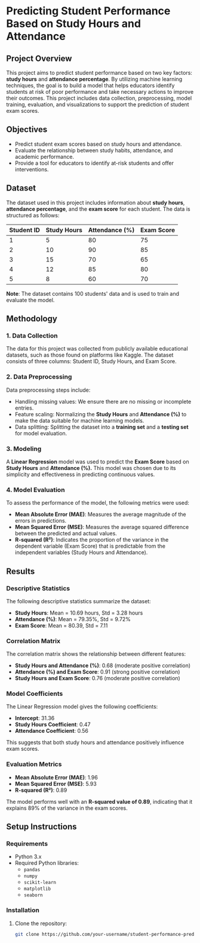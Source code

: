 # Predicting Student Performance Based on Study Hours and Attendance

## Project Overview

This project aims to predict student performance based on two key factors: **study hours** and **attendance percentage**. By utilizing machine learning techniques, the goal is to build a model that helps educators identify students at risk of poor performance and take necessary actions to improve their outcomes. This project includes data collection, preprocessing, model training, evaluation, and visualizations to support the prediction of student exam scores.

## Objectives

- Predict student exam scores based on study hours and attendance.
- Evaluate the relationship between study habits, attendance, and academic performance.
- Provide a tool for educators to identify at-risk students and offer interventions.

## Dataset

The dataset used in this project includes information about **study hours**, **attendance percentage**, and the **exam score** for each student. The data is structured as follows:

| Student ID | Study Hours | Attendance (%) | Exam Score |
|------------|-------------|----------------|------------|
| 1          | 5           | 80             | 75         |
| 2          | 10          | 90             | 85         |
| 3          | 15          | 70             | 65         |
| 4          | 12          | 85             | 80         |
| 5          | 8           | 60             | 70         |

**Note**: The dataset contains 100 students' data and is used to train and evaluate the model.

## Methodology

### 1. **Data Collection**

The data for this project was collected from publicly available educational datasets, such as those found on platforms like Kaggle. The dataset consists of three columns: Student ID, Study Hours, and Exam Score.

### 2. **Data Preprocessing**

Data preprocessing steps include:
- Handling missing values: We ensure there are no missing or incomplete entries.
- Feature scaling: Normalizing the **Study Hours** and **Attendance (%)** to make the data suitable for machine learning models.
- Data splitting: Splitting the dataset into a **training set** and a **testing set** for model evaluation.

### 3. **Modeling**

A **Linear Regression** model was used to predict the **Exam Score** based on **Study Hours** and **Attendance (%).** This model was chosen due to its simplicity and effectiveness in predicting continuous values.

### 4. **Model Evaluation**

To assess the performance of the model, the following metrics were used:
- **Mean Absolute Error (MAE)**: Measures the average magnitude of the errors in predictions.
- **Mean Squared Error (MSE)**: Measures the average squared difference between the predicted and actual values.
- **R-squared (R²)**: Indicates the proportion of the variance in the dependent variable (Exam Score) that is predictable from the independent variables (Study Hours and Attendance).

## Results

### Descriptive Statistics

The following descriptive statistics summarize the dataset:

- **Study Hours**: Mean = 10.69 hours, Std = 3.28 hours
- **Attendance (%)**: Mean = 79.35%, Std = 9.72%
- **Exam Score**: Mean = 80.39, Std = 7.11

### Correlation Matrix

The correlation matrix shows the relationship between different features:

- **Study Hours and Attendance (%)**: 0.68 (moderate positive correlation)
- **Attendance (%) and Exam Score**: 0.91 (strong positive correlation)
- **Study Hours and Exam Score**: 0.76 (moderate positive correlation)

### Model Coefficients

The Linear Regression model gives the following coefficients:

- **Intercept**: 31.36
- **Study Hours Coefficient**: 0.47
- **Attendance Coefficient**: 0.56

This suggests that both study hours and attendance positively influence exam scores.

### Evaluation Metrics

- **Mean Absolute Error (MAE)**: 1.96
- **Mean Squared Error (MSE)**: 5.93
- **R-squared (R²)**: 0.89

The model performs well with an **R-squared value of 0.89**, indicating that it explains 89% of the variance in the exam scores.

## Setup Instructions

### Requirements

- Python 3.x
- Required Python libraries: 
  - `pandas`
  - `numpy`
  - `scikit-learn`
  - `matplotlib`
  - `seaborn`

### Installation

1. Clone the repository:
   ```bash
   git clone https://github.com/your-username/student-performance-prediction.git
